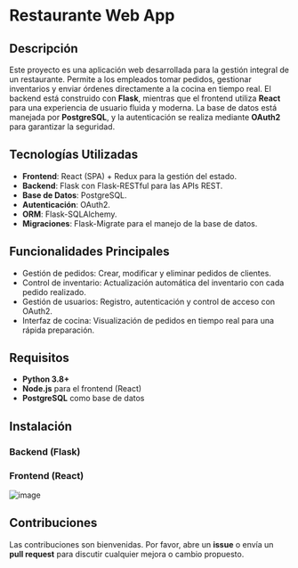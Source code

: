 # Restaurante Web App

## Descripción

Este proyecto es una aplicación web desarrollada para la gestión integral de un restaurante. Permite a los empleados tomar pedidos, gestionar inventarios y enviar órdenes directamente a la cocina en tiempo real. El backend está construido con **Flask**, mientras que el frontend utiliza **React** para una experiencia de usuario fluida y moderna. La base de datos está manejada por **PostgreSQL**, y la autenticación se realiza mediante **OAuth2** para garantizar la seguridad.

## Tecnologías Utilizadas

- **Frontend**: React (SPA) + Redux para la gestión del estado.
- **Backend**: Flask con Flask-RESTful para las APIs REST.
- **Base de Datos**: PostgreSQL.
- **Autenticación**: OAuth2.
- **ORM**: Flask-SQLAlchemy.
- **Migraciones**: Flask-Migrate para el manejo de la base de datos.

## Funcionalidades Principales

- Gestión de pedidos: Crear, modificar y eliminar pedidos de clientes.
- Control de inventario: Actualización automática del inventario con cada pedido realizado.
- Gestión de usuarios: Registro, autenticación y control de acceso con OAuth2.
- Interfaz de cocina: Visualización de pedidos en tiempo real para una rápida preparación.

## Requisitos

- **Python 3.8+**
- **Node.js** para el frontend (React)
- **PostgreSQL** como base de datos

## Instalación

### Backend (Flask)

### Frontend (React)

![image](https://github.com/user-attachments/assets/48c93b7e-1598-42a4-90e0-ba6114d8b34f)

## Contribuciones

Las contribuciones son bienvenidas. Por favor, abre un **issue** o envía un **pull request** para discutir cualquier mejora o cambio propuesto.

